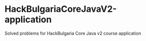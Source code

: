 # HackBulgariaCoreJavaV2-application

Solved problems for HackBulgaria Core Java v2 course application
